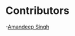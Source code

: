 # Contributors
<!-- prettier-ignore-start -->
-[Amandeep Singh](https://github.com/Amandeep91)
<!-- prettier-ignore-end -->
